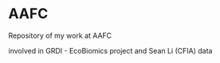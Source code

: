 # AAFC

Repository of my work at AAFC

involved in GRDI - EcoBiomics project and Sean Li (CFIA) data
